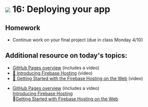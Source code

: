 # ![](https://ga-dash.s3.amazonaws.com/production/assets/logo-9f88ae6c9c3871690e33280fcf557f33.png) 16: Deploying your app

<style type="text/css">
    .video-item {
        list-style: none;
        padding: 0px;
    }

    .video-item:before
    {
/*        content: '\2713'; */ /* checkmark */
        content: '\1F3A5'; /* video camera */
           /* any design */
    }
</style>

## Homework 

- Continue work on your final project (due in class Monday 4/10)

## Additional resource on today's topics:

- [GitHub Pages overview](https://pages.github.com) (includes a video)
- [&#127909; Introducing Firebase Hosting](https://www.youtube.com/watch?v=jsRVHeQd5kU&index=13&list=PLl-K7zZEsYLmOF_07IayrTntevxtbUxDL) (video)
- [&#127909; Getting Started with the Firebase Hosting on the Web](https://www.youtube.com/watch?v=meofoNuK3vo&list=PLl-K7zZEsYLmnJ_FpMOZgyg6XcIGBu2OX&index=6) (video)

<ul>
    <li><a href="https://pages.github.com">GitHub Pages overview</a> (includes a video)</li>
    <li style="list-style:none;padding:0;content:'\1F3A5'"><a href="https://www.youtube.com/watch?v=jsRVHeQd5kU&index=13&list=PLl-K7zZEsYLmOF_07IayrTntevxtbUxDL">Introducing Firebase Hosting</a></li>
    <li class="video-item"><a href="https://www.youtube.com/watch?v=meofoNuK3vo&list=PLl-K7zZEsYLmnJ_FpMOZgyg6XcIGBu2OX&index=6">Getting Started with Firebase Hosting on the Web</a></li>
</ul>